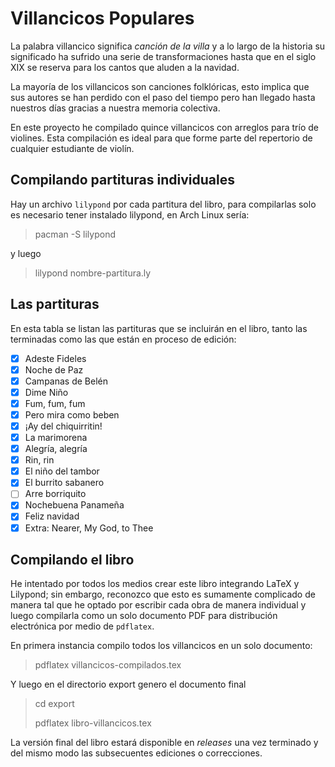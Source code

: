 # Villancicos Populares

La palabra villancico significa _canción de la villa_ y a lo largo de la 
historia su significado ha sufrido una serie de transformaciones hasta que en
el siglo XIX se reserva para los cantos que aluden a la navidad.

La mayoría de los villancicos son canciones folklóricas, esto implica que sus 
autores se han perdido con el paso del tiempo pero han llegado hasta nuestros
días gracias a nuestra memoria colectiva.

En este proyecto he compilado quince villancicos con arreglos para trío de 
violines. Esta compilación es ideal para que forme parte del repertorio de 
cualquier estudiante de violín.

## Compilando partituras individuales

Hay un archivo `lilypond` por cada partitura del libro, para compilarlas
solo es necesario tener instalado lilypond, en Arch Linux sería:

> pacman -S lilypond

y luego

> lilypond nombre-partitura.ly

## Las partituras

En esta tabla se listan las partituras que se incluirán en el libro, tanto 
las terminadas como las que están en proceso de edición:

- [x] Adeste Fideles
- [x] Noche de Paz
- [x] Campanas de Belén
- [x] Dime Niño
- [x] Fum, fum, fum
- [x] Pero mira como beben
- [x] ¡Ay del chiquirritin!
- [x] La marimorena
- [x] Alegrı́a, alegrı́a
- [x] Rin, rin
- [x] El niño del tambor
- [x] El burrito sabanero
- [ ] Arre borriquito
- [x] Nochebuena Panameña
- [x] Feliz navidad
- [x] Extra: Nearer, My God, to Thee

## Compilando el libro

He intentado por todos los medios crear este libro integrando LaTeX y Lilypond;
sin embargo, reconozco que esto es sumamente complicado de manera tal que he 
optado por escribir cada obra de manera individual y luego compilarla como un
solo documento PDF para distribución electrónica por medio de `pdflatex`.

En primera instancia compilo todos los villancicos en un solo documento:

> pdflatex villancicos-compilados.tex

Y luego en el directorio export genero el documento final

> cd export
>
> pdflatex libro-villancicos.tex

La versión final del libro estará disponible en *releases* una vez terminado y 
del mismo modo las subsecuentes ediciones o correcciones.